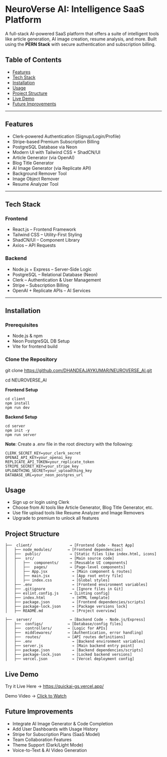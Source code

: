 # NeuroVerse AI: Intelligence SaaS Platform

A full-stack AI-powered SaaS platform that offers a suite of intelligent tools
like article generation, AI image creation, resume analysis, and more. 
Built using the **PERN Stack** with secure authentication and subscription billing.

##  Table of Contents

- [Features](#features)
- [Tech Stack](#tech-stack)
- [Installation](#installation)
- [Usage](#usage)
- [Project Structure](#project-structure)
- [Live Demo](#live-demo)
- [Future Improvements](#future-improvements)

---

##  Features

<ul>
  <li>Clerk-powered Authentication (Signup/Login/Profile)</li>
  <li>Stripe-based Premium Subscription Billing</li>
  <li>PostgreSQL Database via Neon</li>
  <li>Modern UI with Tailwind CSS + ShadCN/UI</li>
  <li>Article Generator (via OpenAI)</li>
  <li>Blog Title Generator</li>
  <li>AI Image Generator (via Replicate API)</li>
  <li>Background Remover Tool</li>
  <li>Image Object Remover</li>
  <li>Resume Analyzer Tool</li>
</ul>

---

##  Tech Stack

### Frontend
<ul>
 <li>React.js – Frontend Framework</li>
 <li>Tailwind CSS – Utility-First Styling</li>
 <li>ShadCN/UI – Component Library</li>
 <li>Axios – API Requests</li>
</ul>

### Backend
<ul>
 <li>Node.js + Express – Server-Side Logic</li>
 <li>PostgreSQL – Relational Database (Neon)</li>
 <li>Clerk – Authentication & User Management</li>
 <li>Stripe – Subscription Billing</li>
 <li>OpenAI + Replicate APIs – AI Services</li>
</ul>

---

##  Installation

### Prerequisites
<ul>
<li>Node.js & npm</li>
<li>Neon PostgreSQL DB Setup</li>
<li>Vite for frontend build</li>
</ul>

### Clone the Repository

git clone https://github.com/DHANDEAJAYKUMAR/NEUROVERSE_AI.git

cd NEUROVERSE_AI

**Frontend Setup**
```
cd client
npm install
npm run dev
```
**Backend Setup**
```
cd server
npm init -y
npm run server
```
**Note**: Create a .env file in the root directory with the following:

```
CLERK_SECRET_KEY=your_clerk_secret
OPENAI_API_KEY=your_openai_key
REPLICATE_API_TOKEN=your_replicate_token
STRIPE_SECRET_KEY=your_stripe_key
UPLOADTHING_SECRET=your_uploadthing_key
DATABASE_URL=your_neon_postgres_url
```

## Usage
<ul>
<li>Sign up or login using Clerk</li>
 <li>Choose from AI tools like Article Generator, Blog Title Generator, etc.</li>
 <li>Use file upload tools like Resume Analyzer and Image Removers</li>
 <li>Upgrade to premium to unlock all features</li>
 </ul>


## Project Structure
```
├──  client/                 → [Frontend Code - React App]
│   ├── node_modules/       → [Frontend dependencies]
│   ├──  public/             → [Static files like index.html, icons]
│   ├──  src/                → [Main source code]
│   │   ├──  components/     → [Reusable UI components] 
│   │   ├──  pages/          → [Page-level components] 
│   │   ├── App.jsx           → [Main component & routes] 
│   │   ├── main.jsx          → [App root entry file] 
│   │   ├── index.css         → [Global styles] 
│   ├── .env                  → [Frontend environment variables] 
│   ├── .gitignore            → [Ignore files in Git] 
│   ├── eslint.config.js     → [Linting config] 
│   ├── index.html            → [HTML template] 
│   ├── package.json          → [Frontend dependencies/scripts] 
│   ├── package-lock.json     → [Package versions lock] 
│   ├── README.md             → [Project overview] 

├──  server/                 → [Backend Code - Node.js/Express]
│   ├──  configs/           → [Database/config files] 
│   ├──  controllers/       → [Logic for APIs] 
│   ├──  middlewares/       → [Authentication, error handling]
│   ├──  routes/            → [API routes definitions] 
│   ├── .env                  → [Backend environment variables] 
│   ├── server.js             → [Main backend entry point] 
│   ├── package.json          → [Backend dependencies/scripts] 
│   ├── package-lock.json     → [Locked backend versions] 
│   ├── vercel.json           → [Vercel deployment config] 

```




## Live Demo
<p>Try it Live Here → <a href="https://neuroverse-ai-blond.vercel.app/" target="_blank">
https://quickai-gs.vercel.app/</a></p>
Demo Video
→ <a href="https://drive.google.com/file/d/1XCuUwn24CenQydvDWCmekKhsERpMIKEd/view?usp=drive_link" target="_blank">Click to Watch</a>


## Future Improvements
<ul>
  <li>Integrate AI Image Generator & Code Completion</li>
  <li>Add User Dashboards with Usage History</li>
  <li>Stripe for Subscription Plans (SaaS Model)</li>
  <li>Team Collaboration Features</li>
  <li>Theme Support (Dark/Light Mode)</li>
  <li>Voice-to-Text & AI Video Generation</li>
</ul>
